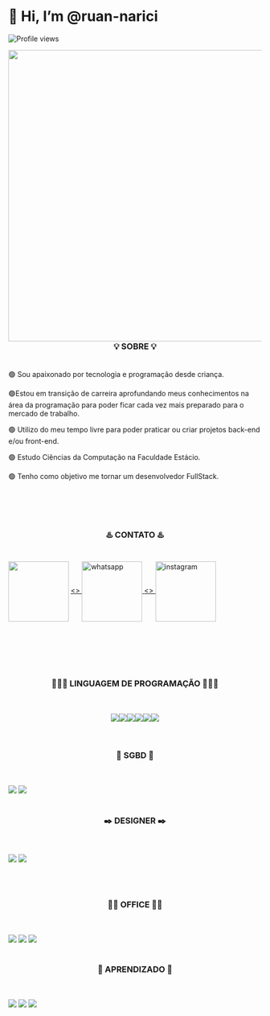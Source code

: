 <h1 align="left"> 👋 Hi, I’m @ruan-narici</h1>
<p align="left"> <img src="https://komarev.com/ghpvc/?username=ruan-narici&color=green" alt="Profile views" /> </p>
<img align="right" height="580em" src="https://uploaddeimagens.com.br/images/004/108/414/full/github_img_1.jpg?1667869491"/>
<h1></h1>
<h3 align="center">💡 SOBRE 💡<br><br></h3>
<p align="left">🟢 Sou apaixonado por tecnologia e programação desde criança.<br></p>
<p align="left">🟢Estou em transição de carreira aprofundando meus conhecimentos na área da programação para poder ficar cada vez mais preparado para o mercado de trabalho.<br></p>
<p align="left">🟢 Utilizo do meu tempo livre para poder praticar ou criar projetos back-end e/ou front-end.<br></p>
<p align="left">🟢 Estudo Ciências da Computação na Faculdade Estácio.<br></p>
<p align="left">🟢 Tenho como objetivo me tornar um desenvolvedor FullStack.<br><br><br><br><br></p>

<h3 align="center">♨️ CONTATO ♨️ <br><br></h3>
<!--LINKEDIN---><a href="https://www.linkedin.com/in/ruan-narici-6a590416b/" target="_blank">
<img width = 120px align="center" src="https://img.shields.io/badge/linkedin%20-%230077B5.svg?&style=for-the-badge&logo=linkedin&logoColor=white"/></a>
<!--WHATSAPP---><a href="https://wa.me/5577991586189?text=Sinta-se%20livre%20para%20entrar%20em%20contato%20comigo." alt="WhatsApp" target="_blank"><>
<img width = 120px align="center" src="https://img.shields.io/badge/WhatsApp-25D366?style=for-the-badge&logo=whatsapp&logoColor=white" alt="whatsapp">
</a>
<!--INSTAGRAM---><a href="https://www.instagram.com/ruan.narici/" alt="Instagram" target="_blank"><>
<img width = 120px align="center" src="https://img.shields.io/badge/Instagram-E4405F?style=for-the-badge&logo=instagram&logoColor=white" alt="instagram">
</a>
<h1></h1>
<br><br><br>
<h3 align="center">👨🏽‍💻 LINGUAGEM DE PROGRAMAÇÃO 👨🏽‍💻</h3>
<br><br>
<div align="center">
<!--HTML---><img src="https://img.shields.io/badge/html5%20-%23E34F26.svg?&style=for-the-badge&logo=html5&logoColor=white"/><!--CSS---><img src="https://img.shields.io/badge/css3%20-%231572B6.svg?&style=for-the-badge&logo=css3&logoColor=white"/><!--JAVASCRIPT---><img src="https://img.shields.io/badge/javascript%20-%23323330.svg?&style=for-the-badge&logo=javascript&logoColor=%23F7DF1E"/><!--JAVA---><img src="https://img.shields.io/badge/java-%23ED8B00.svg?style=for-the-badge&logo=java&logoColor=white"/><!--C---><img src="https://img.shields.io/badge/c%20-%2300599C.svg?&style=for-the-badge&logo=c&logoColor=white"/><!--PASCAL---><img src="https://img.shields.io/badge/pascal%20-%23036bfc.svg?&style=for-the-badge&logo=pascal&logoColor=white"/>
</div>
<br><br>
<h3 align="center">💾 SGBD 💾</h3>
<br><br>
<!--MYSQL---><img src="https://img.shields.io/badge/mysql-%2300f.svg?&style=for-the-badge&logo=mysql&logoColor=white"/> <!--MSSQL---><img src="https://img.shields.io/badge/Microsoft%20SQL%20Sever-CC2927?style=for-the-badge&logo=microsoft%20sql%20server&logoColor=white"/> 
<br><br>
<h3 align="center">✒️ DESIGNER ✒️</h3>
<br><br>
<!--ADOBE PHOTOSHOP---><img src="https://img.shields.io/badge/adobe%20photoshop-%2331A8FF.svg?style=for-the-badge&logo=adobe%20photoshop&logoColor=white"/> 
<!--ADOBE AFTER EFFECTS---><img src="https://img.shields.io/badge/Adobe%20After%20Effects-9999FF.svg?style=for-the-badge&logo=Adobe%20After%20Effects&logoColor=white"/> 

<br><br>
<h3 align="center">🤵🏽 OFFICE 🤵🏽</h3>
<br><br>
<!--Microsoft Excel---><img src="https://img.shields.io/badge/Microsoft_Excel-217346?style=for-the-badge&logo=microsoft-excel&logoColor=white"/> <!--Microsoft PowerPoint---><img src="https://img.shields.io/badge/Microsoft_PowerPoint-B7472A?style=for-the-badge&logo=microsoft-powerpoint&logoColor=white"/> <!--Microsoft Word---><img src="https://img.shields.io/badge/Microsoft_Word-2B579A?style=for-the-badge&logo=microsoft-word&logoColor=whit"/> 
<br><br>
<h3 align="center">🏫 APRENDIZADO 🏫</h3>
<br><br>
<!--UDEMY---><img src="https://img.shields.io/badge/Udemy-A435F0?style=for-the-badge&logo=Udemy&logoColor=white"/> <!--YOUTUBE---><img src="https://img.shields.io/badge/YouTube-%23FF0000.svg?style=for-the-badge&logo=YouTube&logoColor=white"/> <!--STACKOVERFLOW---><img src="https://img.shields.io/badge/-Stackoverflow-FE7A16?style=for-the-badge&logo=stack-overflow&logoColor=white"/> 


<!---
ruan-narici/ruan-narici is a ✨ special ✨ repository because its `README.md` (this file) appears on your GitHub profile.
You can click the Preview link to take a look at your changes.
--->
